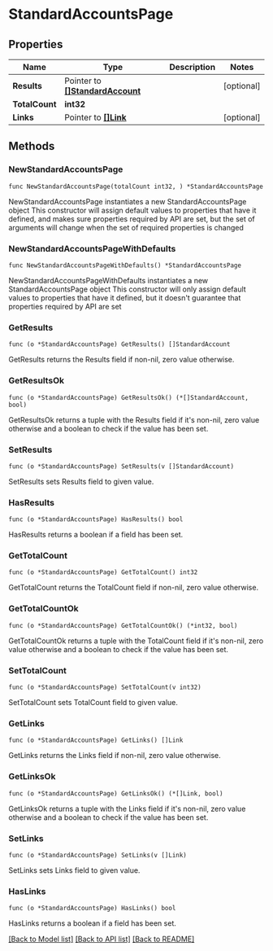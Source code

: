 # StandardAccountsPage

## Properties

Name | Type | Description | Notes
------------ | ------------- | ------------- | -------------
**Results** | Pointer to [**[]StandardAccount**](StandardAccount.md) |  | [optional] 
**TotalCount** | **int32** |  | 
**Links** | Pointer to [**[]Link**](Link.md) |  | [optional] 

## Methods

### NewStandardAccountsPage

`func NewStandardAccountsPage(totalCount int32, ) *StandardAccountsPage`

NewStandardAccountsPage instantiates a new StandardAccountsPage object
This constructor will assign default values to properties that have it defined,
and makes sure properties required by API are set, but the set of arguments
will change when the set of required properties is changed

### NewStandardAccountsPageWithDefaults

`func NewStandardAccountsPageWithDefaults() *StandardAccountsPage`

NewStandardAccountsPageWithDefaults instantiates a new StandardAccountsPage object
This constructor will only assign default values to properties that have it defined,
but it doesn't guarantee that properties required by API are set

### GetResults

`func (o *StandardAccountsPage) GetResults() []StandardAccount`

GetResults returns the Results field if non-nil, zero value otherwise.

### GetResultsOk

`func (o *StandardAccountsPage) GetResultsOk() (*[]StandardAccount, bool)`

GetResultsOk returns a tuple with the Results field if it's non-nil, zero value otherwise
and a boolean to check if the value has been set.

### SetResults

`func (o *StandardAccountsPage) SetResults(v []StandardAccount)`

SetResults sets Results field to given value.

### HasResults

`func (o *StandardAccountsPage) HasResults() bool`

HasResults returns a boolean if a field has been set.

### GetTotalCount

`func (o *StandardAccountsPage) GetTotalCount() int32`

GetTotalCount returns the TotalCount field if non-nil, zero value otherwise.

### GetTotalCountOk

`func (o *StandardAccountsPage) GetTotalCountOk() (*int32, bool)`

GetTotalCountOk returns a tuple with the TotalCount field if it's non-nil, zero value otherwise
and a boolean to check if the value has been set.

### SetTotalCount

`func (o *StandardAccountsPage) SetTotalCount(v int32)`

SetTotalCount sets TotalCount field to given value.


### GetLinks

`func (o *StandardAccountsPage) GetLinks() []Link`

GetLinks returns the Links field if non-nil, zero value otherwise.

### GetLinksOk

`func (o *StandardAccountsPage) GetLinksOk() (*[]Link, bool)`

GetLinksOk returns a tuple with the Links field if it's non-nil, zero value otherwise
and a boolean to check if the value has been set.

### SetLinks

`func (o *StandardAccountsPage) SetLinks(v []Link)`

SetLinks sets Links field to given value.

### HasLinks

`func (o *StandardAccountsPage) HasLinks() bool`

HasLinks returns a boolean if a field has been set.


[[Back to Model list]](../README.md#documentation-for-models) [[Back to API list]](../README.md#documentation-for-api-endpoints) [[Back to README]](../README.md)


